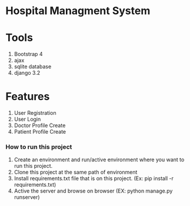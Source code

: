 # Hospital Managment System

# Tools
1. Bootstrap 4
2. ajax
3. sqlite database 
4. django 3.2

# Features
1. User Registration
2. User Login
3. Doctor Profile Create
4. Patient Profile Create

### How to run this project
1. Create an environment and run/active environment where you want to run this project.
2. Clone this project at the same path of environment
3. Install requirements.txt file that is on this project. (Ex: pip install -r requirements.txt)
4. Active the server and browse on browser (EX: python manage.py runserver) 
